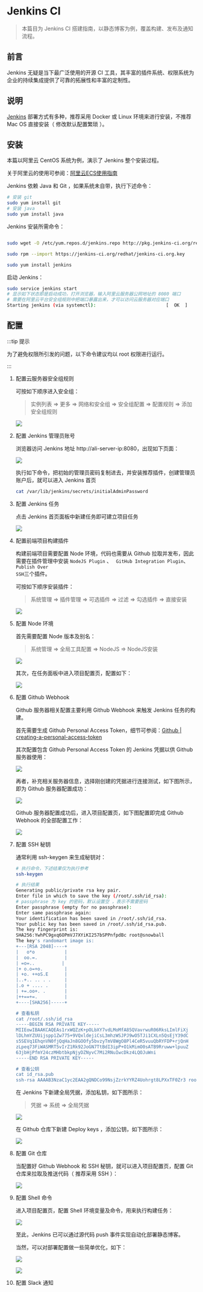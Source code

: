 # Jenkins CI

> 本篇目为 Jenkins CI 搭建指南，以静态博客为例，覆盖构建、发布及通知流程。

## 前言

Jenkins 无疑是当下最广泛使用的开源 CI 工具，其丰富的插件系统、权限系统为企业的持续集成提供了可靠的拓展性和丰富的定制性。

## 说明

[Jenkins](https://jenkins.io/download/) 部署方式有多种，推荐采用 Docker 或 Linux 环境来进行安装，不推荐 Mac OS 直接安装（ 修改默认配置繁琐 ）。

## 安装

本篇以阿里云 CentOS 系统为例，演示了 Jenkins 整个安装过程。

关于阿里云的使用可参阅：[阿里云ECS使用指南](https://damo-web.github.io/docs/server/)

Jenkins 依赖 Java 和 Git ，如果系统未自带，执行下述命令：

```bash
# 安装 git
sudo yum install git
# 安装 java
sudo yum install java
```

Jenkins 安装所需命令：

```bash

sudo wget -O /etc/yum.repos.d/jenkins.repo http://pkg.jenkins-ci.org/redhat-stable/jenkins.repo

sudo rpm --import https://jenkins-ci.org/redhat/jenkins-ci.org.key

sudo yum install jenkins

```

启动 Jenkins：

```bash
sudo service jenkins start
# 显示如下状态即是启动成功，打开浏览器，输入阿里云服务器公网地址的 8080 端口
# 需要在阿里云平台安全组规则中把端口暴露出来，才可以访问云服务器对应端口
Starting jenkins (via systemctl):                          [  OK  ]
```


## 配置

:::tip 提示

为了避免权限所引发的问题，以下命令建议均以 root 权限进行运行。

:::

1. 配置云服务器安全组规则

    可按如下顺序进入安全组：

    > 实例列表 => 更多 => 网络和安全组 => 安全组配置 => 配置规则 => 添加安全组规则

    ![](./img/jenkins_1.png)

2. 配置 Jenkins 管理员账号

    浏览器访问 Jenkins 地址 http://ali-server-ip:8080，出现如下页面：

    ![](./img/jenkins_2.png)

    执行如下命令，把初始的管理员密码复制进去，并安装推荐插件，创建管理员账户后，就可以进入 Jenkins 首页

    ```bash
    cat /var/lib/jenkins/secrets/initialAdminPassword
    ```

3. 配置 Jenkins 任务
    
    点击 Jenkins 首页面板中新建任务即可建立项目任务

    ![](./img/jenkins_3.png)

4. 配置前端项目构建插件

    构建前端项目需要配置 Node 环境，代码也需要从 Github 拉取并发布，因此需要在插件管理中安装 	<code>NodeJS Plugin</code> 、 <code>	GitHub Integration Plugin</code>、<code>Publish Over SSH</code>三个插件。

    可按如下顺序安装插件：

    > 系统管理 => 插件管理 => 可选插件 => 过滤 => 勾选插件 => 直接安装

    ![](./img/jenkins_4.png)

5. 配置 Node 环境

   首先需要配置 Node 版本及别名：

   > 系统管理 => 全局工具配置 => NodeJS => NodeJS安装

   ![](./img/jenkins_5.png)

   其次，在任务面板中进入项目配置页，配置如下：
   
   ![](./img/jenkins_6.png)

6. 配置 Github Webhook

    Github 服务器相关配置主要利用 Github Webhook 来触发 Jenkins 任务的构建。

    首先需要生成 Github Personal Access Token，细节可参阅：[Github | creating-a-personal-access-token](https://help.github.com/en/articles/creating-a-personal-access-token-for-the-command-line#creating-a-token)

    其次配置包含 Github Personal Access Token 的 Jenkins 凭据以供 Github 服务器使用：

    ![](./img/jenkins_7.png)

    再者，补充相关服务器信息，选择刚创建的凭据进行连接测试，如下图所示，即为 Github 服务器配置成功：

    ![](./img/jenkins_8.png)

    Github 服务器配置成功后，进入项目配置页，如下图配置即完成 Github Webhook 的全部配置工作：

    ![](./img/jenkins_9.png)

7. 配置 SSH 秘钥

    通常利用 ssh-keygen 来生成秘钥对：

    ```bash
    # 执行命令，下述结果仅为执行参考
    ssh-keygen

    # 执行结果
    Generating public/private rsa key pair.
    Enter file in which to save the key (/root/.ssh/id_rsa):
    # passphrase 为 key 的密码，默认设置空 ，表示不需要密码
    Enter passphrase (empty for no passphrase): 
    Enter same passphrase again: 
    Your identification has been saved in /root/.ssh/id_rsa.
    Your public key has been saved in /root/.ssh/id_rsa.pub.
    The key fingerprint is:
    SHA256:YwhPC9gxq6OPmVJ7XYiKI257bSPPnfpdBc root@snowball
    The key's randomart image is:
    +---[RSA 2048]----+
    |   o*o           |
    |  oo.=.          |
    | =o=..          |
    |+ o.o=+o.        |
    | +o. ++oS.E      |
    |..+.. .. . .     |
    |.o + .... .      |
    | +=.oo+. .       |
    |++==+=.          |
    +----[SHA256]-----+   

    # 查看私钥
    cat /root/.ssh/id_rsa
    -----BEGIN RSA PRIVATE KEY-----
    MIIEowIBAAKCAQEAs1rxWQZzK+pOLbXY7vdLMoMfA85QVavrwuR06RksLImlFiXj
    lDLhmYZUUijspp1Zw775+9VQxldejiCsL3mhzWSJPJ9wO5TJi1CXLn5QsEjY39dC
    s5SEVq1EhqnVN0fjQqHaJn8GOOfy5bvzyTmV8WgO8Pl4CeR5vuuQbRYFDP+rjQnH
    zLpeq73FiWASMRT5vIrZ1Rk92JoGN7TtBdI3ipP+O1kMimO0sATB9Rruww+lpuuZ
    63jbHjPfmY24czMHbtbkpNjyDZNyvC7Mi2RNuIwcDkz4LQOJuWni
    -----END RSA PRIVATE KEY-----

    # 查看公钥
    cat id_rsa.pub
    ssh-rsa AAAAB3NzaC1yc2EAA2gQNDCo99NsjZzrkYYRZ4Uohrgt8LPXxTF0Zr3 root@snowball
    ```

    在 Jenkins 下新建全局凭据，添加私钥，如下图所示：

    > 凭据 => 系统 => 全局凭据

    ![](./img/jenkins_10.png)

    在 Github 仓库下新建 Deploy keys ，添加公钥，如下图所示：

    ![](./img/jenkins_11.png)

8. 配置 Git 仓库

    当配置好 Github Webhook 和 SSH 秘钥，就可以进入项目配置页，配置 Git 仓库来拉取及推送代码（ 推荐采用 SSH ）：

    ![](./img/jenkins_12.png)


9. 配置 Shell 命令

    进入项目配置页，配置 Shell 环境变量及命令，用来执行构建任务：

    ![](./img/jenkins_13.png)

    至此，Jenkins 已可以通过源代码 push 事件实现自动化部署静态博客。

    当然，可以对部署配置做一些简单优化，如下：

    ![](./img/jenkins_14.png)

    ![](./img/jenkins_15.png)

10. 配置 Slack 通知
















